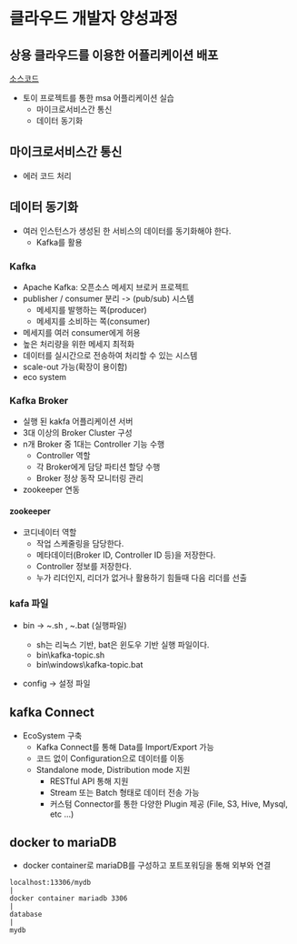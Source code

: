 # 클라우드 개발자 양성과정

## 상용 클라우드를 이용한 어플리케이션 배포
[소스코드](https://github.com/namgonkim/msa-ecommerce-tmax)
* 토이 프로젝트를 통한 msa 어플리케이션 실습
    - 마이크로서비스간 통신
    - 데이터 동기화


## 마이크로서비스간 통신
* 에러 코드 처리

## 데이터 동기화
* 여러 인스턴스가 생성된 한 서비스의 데이터를 동기화해야 한다.
    - Kafka를 활용

### Kafka
* Apache Kafka: 오픈소스 메세지 브로커 프로젝트
* publisher / consumer 분리 -> (pub/sub) 시스템
    - 메세지를 발행하는 쪽(producer)
    - 메세지를 소비하는 쪽(consumer)
* 메세지를 여러 consumer에게 허용
* 높은 처리량을 위한 메세지 최적화
* 데이터를 실시간으로 전송하여 처리할 수 있는 시스템
* scale-out 가능(확장이 용이함)
* eco system

### Kafka Broker
* 실행 된 kakfa 어플리케이션 서버
* 3대 이상의 Broker Cluster 구성
* n개 Broker 중 1대는 Controller 기능 수행
    - Controller 역할
    - 각 Broker에게 담당 파티션 할당 수행
    - Broker 정상 동작 모니터링 관리
* zookeeper 연동

#### zookeeper
* 코디네이터 역할
    - 작업 스케줄링을 담당한다.
    - 메타데이터(Broker ID, Controller ID 등)을 저장한다.
    - Controller 정보를 저장한다.
    - 누가 리더인지, 리더가 없거나 활용하기 힘들때 다음 리더를 선출

### kafa 파일 
* bin -> ~.sh , ~.bat (실행파일)
    - sh는 리눅스 기반, bat은 윈도우 기반 실행 파일이다.
    - bin\kafka-topic.sh
    - bin\windows\kafka-topic.bat
    
* config -> 설정 파일

## kafka Connect
* EcoSystem 구축
    - Kafka Connect를 통해 Data를 Import/Export 가능
    - 코드 없이 Configuration으로 데이터를 이동
    - Standalone mode, Distribution mode 지원
        - RESTful API 통해 지원
        - Stream 또는 Batch 형태로 데이터 전송 가능
        - 커스텀 Connector를 통한 다양한 Plugin 제공 (File, S3, Hive, Mysql, etc ...)

## docker to mariaDB
* docker container로 mariaDB를 구성하고 포트포워딩을 통해 외부와 연결
```
localhost:13306/mydb
|
docker container mariadb 3306
|
database
|
mydb
```